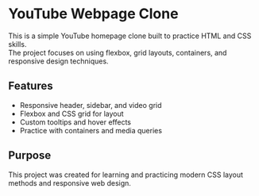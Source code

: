 # YouTube Webpage Clone

This is a simple YouTube homepage clone built to practice HTML and CSS skills.  
The project focuses on using flexbox, grid layouts, containers, and responsive design techniques.

## Features

- Responsive header, sidebar, and video grid
- Flexbox and CSS grid for layout
- Custom tooltips and hover effects
- Practice with containers and media queries

## Purpose

This project was created for learning and practicing modern CSS layout methods and responsive web design.